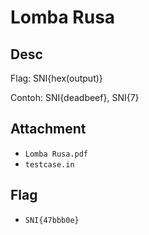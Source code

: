# Lomba Rusa
## Desc
Flag: SNI{hex(output)}

Contoh: SNI{deadbeef}, SNI{7}

## Attachment
- `Lomba Rusa.pdf`
- `testcase.in`

## Flag
- `SNI{47bbb0e}`